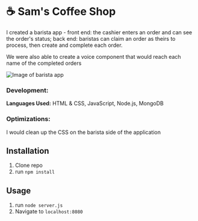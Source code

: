 # ☕ Sam's Coffee Shop

I created a barista app - front end: the cashier enters an order and can see the order's status; back end: baristas can claim an order as theirs to process, then create and complete each order.

We were also able to create a voice component that would reach each name of the completed orders

![Image of barista app](barista.png)


### Development:
**Languages Used:** HTML & CSS, JavaScript, Node.js, MongoDB


### Optimizations:
I would clean up the CSS on the barista side of the application

## Installation

1. Clone repo
2. run `npm install`

## Usage

1. run `node server.js`
2. Navigate to `localhost:8080`

